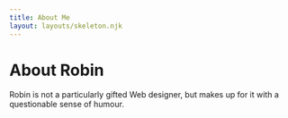 ```yaml
---
title: About Me
layout: layouts/skeleton.njk
---
```


# About Robin

Robin is not a particularly gifted Web designer, but makes up for it with a questionable sense of humour. 